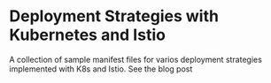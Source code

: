 # Deployment Strategies with Kubernetes and Istio
A collection of sample manifest files for varios deployment strategies implemented with K8s and Istio.
See the blog post 
